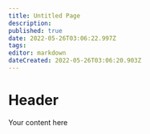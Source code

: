 ```yaml
---
title: Untitled Page
description: 
published: true
date: 2022-05-26T03:06:22.997Z
tags: 
editor: markdown
dateCreated: 2022-05-26T03:06:20.903Z
---
```


# Header
Your content here